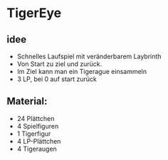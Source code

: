 # TigerEye

## idee

* Schnelles Laufspiel mit veränderbarem Laybrinth
* Von Start zu ziel und zurück.
* Im Ziel kann man ein Tigerague einsammeln
* 3 LP, bei 0 auf start zurück

## Material:

* 24 Plättchen
* 4 Spielfiguren
* 1 Tigerfigur
* 4 LP-Plättchen
* 4 Tigeraugen



